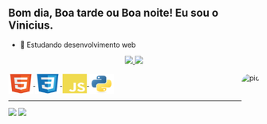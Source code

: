 ## Bom dia, Boa tarde ou  Boa noite! Eu sou o Vinicius.

- 🌱 Estudando desenvolvimento web

<div align="center">
  <a href="https://github.com/Vinicius-Rasteiro">
  <img height="180em" src="https://github-readme-stats.vercel.app/api?username=Vinicius-Rasteiro&show_icons=true&theme=github_dark&include_all_commits=true&count_private=true"/>
  <img height="180em" src="https://github-readme-stats.vercel.app/api/top-langs/?username=Vinicius-Rasteiro&layout=compact&langs_count=7&theme=github_dark"/>
</div>

<div style="display: inline_block"><br>
  <img align="center" alt="HTML" height="40" width="50" src="https://raw.githubusercontent.com/devicons/devicon/master/icons/html5/html5-original.svg">
  <img align="center" alt="CSS" height="40" width="50" src="https://raw.githubusercontent.com/devicons/devicon/master/icons/css3/css3-original.svg">
  <img align="center" alt="RJs" height="40" width="50" src="https://raw.githubusercontent.com/devicons/devicon/master/icons/javascript/javascript-plain.svg">
  <img align="center" alt="Python" height="40" width="50" src="https://raw.githubusercontent.com/devicons/devicon/master/icons/python/python-original.svg">
  <img align="right" alt="pic" height="150" style="border-radius:50px;" src="https://media4.giphy.com/media/oOxSXI5D2cvc6kYSvw/200w.webp?cid=ecf05e47k6rsmvwjxk51islailzoiubd3x3w1v2i8mgfvz0r&rid=200w.webp&ct=g">
</div>
<hr> 
<div>
 <a href = "mailto:vinicius.rasteiro@hotmail.com"><img src="https://img.shields.io/badge/Microsoft_Outlook-0078D4?style=for-the-badge&logo=microsoft-outlook&logoColor=white" target="_blank"></a>
  <a href="https://www.linkedin.com/in/Vinicius-Rasteiro-Dev/" target="_blank"><img src="https://img.shields.io/badge/-LinkedIn-%230077B5?style=for-the-badge&logo=linkedin&logoColor=white" target="_blank"></a> 
</div>

